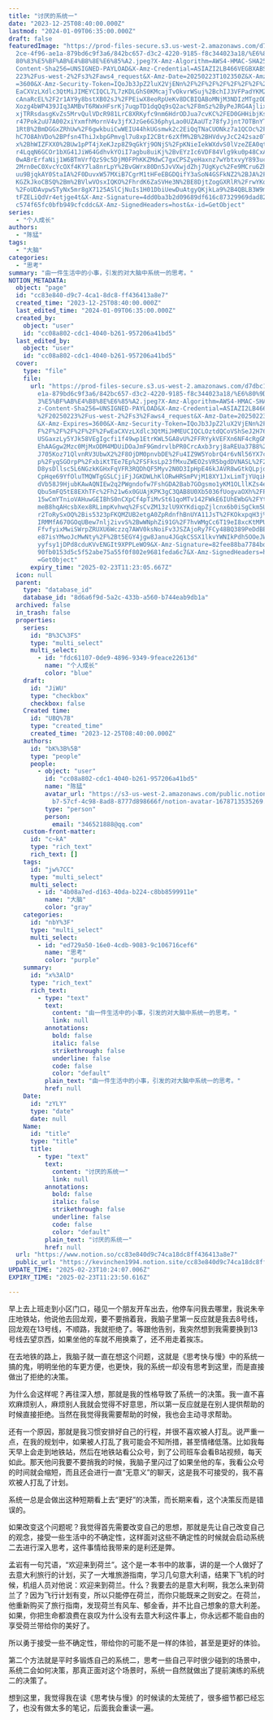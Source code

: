 ```yaml
---
title: "讨厌的系统一"
date: "2023-12-25T08:40:00.000Z"
lastmod: "2024-01-09T06:35:00.000Z"
draft: false
featuredImage: "https://prod-files-secure.s3.us-west-2.amazonaws.com/d7dbc101-8\
  2ce-4f96-ae1a-879bd6c9f3a6/842bc657-d3c2-4220-9185-f8c344023a18/%E6%80%9D%E8%\
  80%83%E5%BF%AB%E4%B8%8E%E6%85%A2.jpeg?X-Amz-Algorithm=AWS4-HMAC-SHA256&X-Amz-\
  Content-Sha256=UNSIGNED-PAYLOAD&X-Amz-Credential=ASIAZI2LB466VEGBXABS%2F20250\
  223%2Fus-west-2%2Fs3%2Faws4_request&X-Amz-Date=20250223T102350Z&X-Amz-Expires\
  =3600&X-Amz-Security-Token=IQoJb3JpZ2luX2VjENn%2F%2F%2F%2F%2F%2F%2F%2F%2F%2Fw\
  EaCXVzLXdlc3QtMiJIMEYCIQCL7L7zKDLGhS0KMcajTvOkvrWSuj%2BchIJ3VFPadYKM2QIhAKNAZ\
  cAnaRcEL%2F2r1AY9y8bstXB02sJ%2FPEiwX8eoRpUeKv8DCBIQABoMNjM3NDIzMTgzODA1IgwvnF\
  Xozg4bWP439JIq3AMBvT6RWxHFsrKj7uqpTD1dqQq9sQ2ac%2F8mSz%2ByPeJRG4AjlixJ3%2Bc2S\
  xjTRRsdasgKvZs5MrvQulVDcR981LrC8XRKyfc9nm6HdrODJua7cvKC%2FED0GHHibjKsoZKuWwcC\
  r47Pok2uU7A002xiYxmfhMornV4v3jfXJzGe6G36phyLao0UZAaUTz78fyJjnt7OTBnYTx8jcWIlh\
  1RtB%2BmDGGxZRhUw%2F6gwkbuiCwWEIU44hkUGsmwk2c2EiQqTNaCUONkz7a1QCOc%2FGSA2VQuI\
  hC7O8AhVDo%2BPfsn4ThiJxbpGPmvgl7u8xpI2CBtr6zXfM%2B%2BHVdvyJcC242saz0Txxt%2BXj\
  x%2BhWIZFXX0%2BUw1pPT4jXeKJzp8Z9qGkYj9ONjS%2FpKNieIekWXdvS0lVzeZEA0qtKxf6K%2B\
  r4LqqN6GCOr1bXG41JiW64GdhvkYOiI7agbu8uiKj%2BvEYzIc6VDF84Vlg9ku0p48CxAETj4V6nN\
  0wABrErfaNij1W6BTmVrfQzS9c5DjM0FPhKKZMdwC7gxCPSZyeHaxnz7wYbtxvyY893ucbQWibf2f\
  2Mrn0eC0XvcYcOXf4KY7la8nrLpY%2BvGWrx80Dn5JvVXwjdZhj7UgKyc%2Fe9MCru6Zh8mjC%2Fz\
  uu9BjqkAY0StaIA%2F0DuvxW57MXiB7CgrM1tHFeEBGDQifY3aSoN4GSFkNZ2%2BJA%2Fk3Qgcatg\
  KGZkJkoCBSQ%2Bm%2BVlwVOsxIQKO%2FhrdK6ZaSVHe3N%2BE8DjtZogGXRlR%2FrwYKq5nTi0UrP\
  %2FoUDAvpwSTyNx5mr8gX7125ASlCjNuIs1H01DbiUewDuAtgyQKjkLa9%2B4QBLB3W9mmzM%2Fr9\
  tFZELiQdVr4etjge4t&X-Amz-Signature=4dd0ba3b2d09689df616c87329969dad82e9b48dc4\
  c574f65fc0bfb949cfcddc&X-Amz-SignedHeaders=host&x-id=GetObject"
series:
  - "个人成长"
authors:
  - "陈猛"
tags:
  - "大脑"
categories:
  - "思考"
summary: "由一件生活中的小事，引发的对大脑中系统一的思考。"
NOTION_METADATA:
  object: "page"
  id: "cc83e840-d9c7-4ca1-8dc8-ff436413a8e7"
  created_time: "2023-12-25T08:40:00.000Z"
  last_edited_time: "2024-01-09T06:35:00.000Z"
  created_by:
    object: "user"
    id: "cc08a802-cdc1-4040-b261-957206a41bd5"
  last_edited_by:
    object: "user"
    id: "cc08a802-cdc1-4040-b261-957206a41bd5"
  cover:
    type: "file"
    file:
      url: "https://prod-files-secure.s3.us-west-2.amazonaws.com/d7dbc101-82ce-4f96-a\
        e1a-879bd6c9f3a6/842bc657-d3c2-4220-9185-f8c344023a18/%E6%80%9D%E8%80%8\
        3%E5%BF%AB%E4%B8%8E%E6%85%A2.jpeg?X-Amz-Algorithm=AWS4-HMAC-SHA256&X-Am\
        z-Content-Sha256=UNSIGNED-PAYLOAD&X-Amz-Credential=ASIAZI2LB466QLUB7UGL\
        %2F20250223%2Fus-west-2%2Fs3%2Faws4_request&X-Amz-Date=20250223T102305Z\
        &X-Amz-Expires=3600&X-Amz-Security-Token=IQoJb3JpZ2luX2VjENn%2F%2F%2F%2\
        F%2F%2F%2F%2F%2F%2FwEaCXVzLXdlc3QtMiJHMEUCIQCLOztdQCoVShSeJ2H764wO3N8d0\
        USGaxzLy5YJk58VEgIgcfi1f49wp1EtrKWL5GA8vU%2FFRYykVEFXn6NF4cRgGMAq%2FwMI\
        EhAAGgw2Mzc0MjMxODM4MDUiDOaJmF9GmdrvlbPR0CrcAxb3ryj8aREUa37B8%2BS%2BNEf\
        J705Koz71QlvnRV3UbwX2%2F8OjDM0pnvbDE%2Fu4IZ9W5YobrQ4r6vNl56YX7cbscuJ0gd\
        p%2FyqSGOrpP%2FxbiKtTEe7Ep%2FSFksLp23fMxuZWEO2sVR5bgdDVNASL%2F2KAbou2jj\
        D8ysDllsc5L6NGzkKGHxFqVFR3RQDhQF5Myv2N0D3IpHpE46kJAVR8wGtkQLpjdmJu72kfn\
        CpHqe69YfOluTMQWTgGSLCjiFjJGKDWLhKlORwHRSmPVjM18XY1JxLimTjYUqiHNd7iPPKM\
        dVb58J9HjubKAwAQNIEw2q2PWgndofw7FshGDA2Bab7GOgsmo1yKM1OLllKZs4eSDx95dCx\
        Qbu5mFQ5tE8EXhTFc%2Fh21w6x0GUAjKPK3gC3QAB8U0Xb5036fUogvaOXh%2FPqZDEF5iW\
        15wCmYTnioVAHuwGEIBhS0nCXpCf4pTiMvSt61qoMTv142FWkE6IUhEWbG%2FYt0aThErDT\
        meB8hqAHcsbXex8RLimpKvhwq%2FsCvZM13zlU9XYKdiqpZjlcnx6b0iSgCkm5UQwM75hgX\
        r2ToRySxOQ%2Bis5323pFKQMZUB2etgA0ZpRdnfhBnUYA11JsT%2FKOkxpqH3j%2Bn%2BbO\
        IRMMfA670GOqUBew7nlj2ivvS%2BwWNphZi91G%2F7hvWMgCc6T19eI8xcKtMPUc%2BkoX6\
        FfvfyixMwiSWrpZRUXU6Wczzq7AWV0ksNoiFv3JSZAjoRy7FCy48BQ389PeDdBEWTMgikYu\
        e87isYMwoJcMwNty%2F%2Bt5EGY4jgw8Janu4JGqkCSSX1lkvYWNIkPdh5OOeJWoRKGg6Dh\
        yyfsy1jDPd8cduKVvENGIt9XPPLeWO9&X-Amz-Signature=82fee88ba7784bd6ed130b1\
        90fb0153d5c5f52abe75a55f0f802e9681feda6c7&X-Amz-SignedHeaders=host&x-id\
        =GetObject"
      expiry_time: "2025-02-23T11:23:05.667Z"
  icon: null
  parent:
    type: "database_id"
    database_id: "8d6a6f9d-5a2c-433b-a560-b744eab9db1a"
  archived: false
  in_trash: false
  properties:
    series:
      id: "B%3C%3FS"
      type: "multi_select"
      multi_select:
        - id: "fdc61107-0de9-4896-9349-9feace22613d"
          name: "个人成长"
          color: "blue"
    draft:
      id: "JiWU"
      type: "checkbox"
      checkbox: false
    Created time:
      id: "UBQ%7B"
      type: "created_time"
      created_time: "2023-12-25T08:40:00.000Z"
    authors:
      id: "bK%3B%5B"
      type: "people"
      people:
        - object: "user"
          id: "cc08a802-cdc1-4040-b261-957206a41bd5"
          name: "陈猛"
          avatar_url: "https://s3-us-west-2.amazonaws.com/public.notion-static.com/775523\
            b7-57cf-4c98-8ad8-8777d898666f/notion-avatar-1678713535269.png"
          type: "person"
          person:
            email: "346521888@qq.com"
    custom-front-matter:
      id: "c~kA"
      type: "rich_text"
      rich_text: []
    tags:
      id: "jw%7CC"
      type: "multi_select"
      multi_select:
        - id: "4b08a7ed-d163-40da-b224-c8bb8599911e"
          name: "大脑"
          color: "gray"
    categories:
      id: "nbY%3F"
      type: "multi_select"
      multi_select:
        - id: "ed729a50-16e0-4cdb-9083-9c106716cef6"
          name: "思考"
          color: "purple"
    summary:
      id: "x%3AlD"
      type: "rich_text"
      rich_text:
        - type: "text"
          text:
            content: "由一件生活中的小事，引发的对大脑中系统一的思考。"
            link: null
          annotations:
            bold: false
            italic: false
            strikethrough: false
            underline: false
            code: false
            color: "default"
          plain_text: "由一件生活中的小事，引发的对大脑中系统一的思考。"
          href: null
    Date:
      id: "zYLY"
      type: "date"
      date: null
    Name:
      id: "title"
      type: "title"
      title:
        - type: "text"
          text:
            content: "讨厌的系统一"
            link: null
          annotations:
            bold: false
            italic: false
            strikethrough: false
            underline: false
            code: false
            color: "default"
          plain_text: "讨厌的系统一"
          href: null
  url: "https://www.notion.so/cc83e840d9c74ca18dc8ff436413a8e7"
  public_url: "https://kevinchen1994.notion.site/cc83e840d9c74ca18dc8ff436413a8e7"
UPDATE_TIME: "2025-02-23T10:24:07.006Z"
EXPIRY_TIME: "2025-02-23T11:23:50.616Z"

---
```

<link rel="stylesheet" href="https://cdn.jsdelivr.net/npm/katex@0.16.2/dist/katex.min.css" integrity="sha384-bYdxxUwYipFNohQlHt0bjN/LCpueqWz13HufFEV1SUatKs1cm4L6fFgCi1jT643X" crossorigin="anonymous">


早上去上班走到小区门口，碰见一个朋友开车出去，他停车问我去哪里，我说朱辛庄地铁站，他说他去回龙观，要不要捎着我，我脑子里第一反应就是我去8号线，回龙观在13号线，不顺路，我就拒绝了。等跟他告别，我突然想到我需要换到13号线去望京西，如果坐他的车就不用换乘了，还不用走着挨冻。


在去地铁的路上，我脑子就一直在想这个问题，这就是《思考快与慢》中的系统一搞的鬼，明明坐他的车更方便，也更快，我的系统一却没有思考到这里，而是直接做出了拒绝的决策。


为什么会这样呢？再往深入想，那就是我的性格导致了系统一的决策。我一直不喜欢麻烦别人，麻烦别人我就会觉得不好意思，所以第一反应就是在别人提供帮助的时候直接拒绝。当然在我觉得我需要帮助的时候，我也会主动寻求帮助。


还有一个原因，那就是我习惯安排好自己的行程，并很不喜欢被人打乱。说严重一点，在我的规划中，如果被人打乱了我可能会不知所措，甚至情绪低落。比如我每天早上会走到地铁站，然后在地铁站看公众号，到了公司班车会看B站视频，每天如此。那天他问我要不要捎我的时候，我脑子里闪过了如果坐他的车，我看公众号的时间就会缩短，而且还会进行一直“无意义”的聊天，这是我不可接受的，我不喜欢被人打乱了计划。


系统一总是会做出这种短期看上去“更好”的决策，而长期来看，这个决策反而是错误的。


如果改变这个问题呢？我觉得首先需要改变自己的思想，那就是先让自己改变自己的观念，接受一些生活中的不确定性，这样面对这些不确定性的时候就会启动系统二去进行深入思考，这件事情给我带来的是利还是弊。


孟岩有一句咒语，“欢迎来到荷兰”。这个是一本书中的故事，讲的是一个人做好了去意大利旅行的计划，买了一大堆旅游指南，学习几句意大利语，结果下飞机的时候，机组人员对他说：欢迎来到荷兰。什么？我要去的是意大利啊，我怎么来到荷兰了？因为飞行计划有变，所以只能停在荷兰，而你只能既来之则安之。在荷兰，他重新购买了旅行指南，发现荷兰有风车、郁金香，并不比自己想象的意大利差。如果，你把生命都浪费在哀叹为什么没有去意大利这件事上，你永远都不能自由的享受荷兰带给你的美好了。


所以勇于接受一些不确定性，带给你的可能不是一样的体验，甚至是更好的体验。


第二个方法就是平时多锻炼自己的系统二，思考一些自己平时很少碰到的场景中，系统二会如何决策，那真正面对这个场景时，系统一自然就做出了提前演练的系统二的决策了。


想到这里，我觉得我在读《思考快与慢》的时候读的太笼统了，很多细节都已经忘了，也没有做太多的笔记，后面我会重读一遍。

